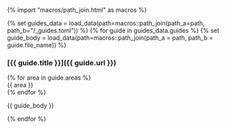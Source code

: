 {% import "macros/path_join.html" as macros %}

<div class="migration-guide">
{% set guides_data = load_data(path=macros::path_join(path_a=path, path_b="/_guides.toml")) %}
{% for guide in guides_data.guides %}
{% set guide_body = load_data(path=macros::path_join(path_a = path, path_b = guide.file_name)) %}

### [{{ guide.title }}]({{ guide.url }})

<div class="migration-guide-area-tags">
{% for area in guide.areas %}
<div class="migration-guide-area-tag">{{ area }}</div>
{% endfor %}
</div>

{{ guide_body }}

{% endfor %}
</div>
